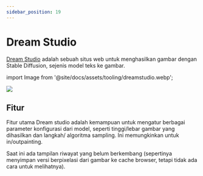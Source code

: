 ```yaml
---
sidebar_position: 19
---
```


# Dream Studio

[Dream Studio](https://beta.dreamstudio.ai/dream) adalah sebuah situs web untuk menghasilkan gambar dengan Stable Diffusion, sejenis model teks ke gambar.

import Image from '@site/docs/assets/tooling/dreamstudio.webp';

<div style={{textAlign: 'center'}}>
  <img src={Image} style={{width: "750px"}}/>
</div>

## Fitur

Fitur utama Dream studio adalah kemampuan untuk mengatur berbagai parameter konfigurasi dari model, seperti tinggi/lebar gambar yang dihasilkan dan langkah/ algoritma sampling. Ini memungkinkan untuk in/outpainting.

Saat ini ada tampilan riwayat yang belum berkembang (sepertinya menyimpan versi berpixelasi dari gambar ke cache browser, tetapi tidak ada cara untuk melihatnya).
